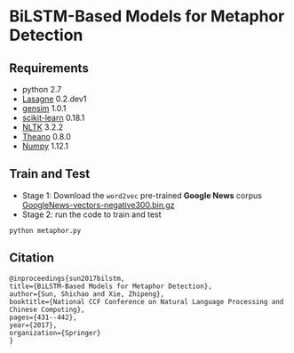 # BiLSTM-Based Models for Metaphor Detection


## Requirements
- python 2.7
- [Lasagne](http://lasagne.readthedocs.io/en/latest/index.html) 0.2.dev1
- [gensim](https://radimrehurek.com/gensim/) 1.0.1
- [scikit-learn](http://scikit-learn.org/stable/) 0.18.1
- [NLTK](https://www.nltk.org/) 3.2.2
- [Theano](http://deeplearning.net/software/theano/index.html) 0.8.0
- [Numpy](http://www.numpy.org/) 1.12.1

## Train and Test
- Stage 1: Download the `word2vec` pre-trained **Google News** corpus 
    [GoogleNews-vectors-negative300.bin.gz](https://drive.google.com/file/d/0B7XkCwpI5KDYNlNUTTlSS21pQmM/edit?usp=sharing)
- Stage 2: run the code to train and test
```
python metaphor.py
```

## Citation

    @inproceedings{sun2017bilstm,
    title={BiLSTM-Based Models for Metaphor Detection},
    author={Sun, Shichao and Xie, Zhipeng},
    booktitle={National CCF Conference on Natural Language Processing and Chinese Computing},
    pages={431--442},
    year={2017},
    organization={Springer}
    }
